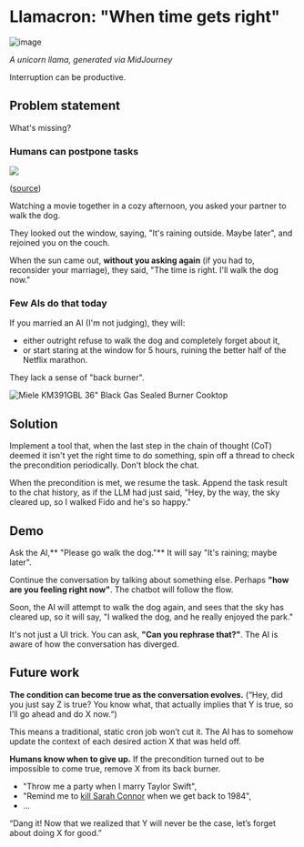 # Llamacron: "When time gets right"
![image](https://github.com/tslmy/agent/assets/594058/f9260527-de8a-47ac-bf73-573301fcc17e)

_A unicorn llama, generated via MidJourney_

Interruption can be productive.

## Problem statement

What's missing?

### Humans can postpone tasks

![](https://github.com/tslmy/agent/assets/594058/4ea77ab2-77eb-4e21-a400-1e95b52dcb27)

([source](https://www.pexels.com/photo/a-small-dog-standing-in-front-of-a-window-looking-out-16479077/))

Watching a movie together in a cozy afternoon, you asked your partner to walk the dog.

They looked out the window, saying, "It's raining outside. Maybe later", and rejoined you on the couch.

When the sun came out, **without you asking again** (if you had to, reconsider your marriage), they said, "The time is right. I'll walk the dog now."

### Few AIs do that today

If you married an AI (I'm not judging), they will:
- either outright refuse to walk the dog and completely forget about it,
- or start staring at the window for 5 hours, ruining the better half of the Netflix marathon.

They lack a sense of "back burner".

![Miele KM391GBL 36" Black Gas Sealed Burner Cooktop](https://github.com/tslmy/agent/assets/594058/ef53719a-827a-4cdc-a8d1-1e3fcaa56488)

## Solution

Implement a tool that, when the last step in the chain of thought (CoT) deemed it isn't yet the right time to do something, spin off a thread to check the precondition periodically. Don't block the chat.

When the precondition is met, we resume the task. Append the task result to the chat history, as if the LLM had just said, "Hey, by the way, the sky cleared up, so I walked Fido and he's so happy."

## Demo

Ask the AI,** "Please go walk the dog."** It will say "It's raining; maybe later".

Continue the conversation by talking about something else. Perhaps **"how are you feeling right now"**. The chatbot will follow the flow.

Soon, the AI will attempt to walk the dog again, and sees that the sky has cleared up, so it will say, "I walked the dog, and he really enjoyed the park."

It's not just a UI trick. You can ask, **"Can you rephrase that?"**. The AI is aware of how the conversation has diverged.

## Future work

**The condition can become true as the conversation evolves.** (“Hey, did you just say Z is true? You know what, that actually implies that Y is true, so I’ll go ahead and do X now.“)

This means a traditional, static cron job won’t cut it. The AI has to somehow update the context of each desired action X that was held off.

**Humans know when to give up.** If the precondition turned out to be impossible to come true, remove X from its back burner.

- "Throw me a party when I marry Taylor Swift",
- "Remind me to [kill Sarah Connor](https://en.wikipedia.org/wiki/The_Terminator) when we get back to 1984",
- ...

“Dang it! Now that we realized that Y will never be the case, let’s forget about doing X for good.”
